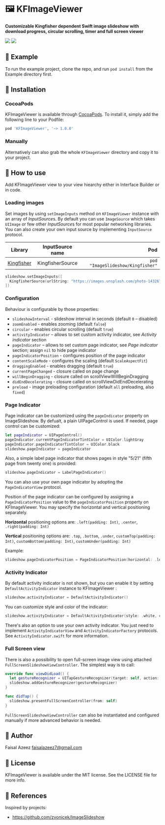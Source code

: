 # 🖼 KFImageViewer

**Customizable Kingfisher dependent Swift image slideshow with download progress, circular scrolling, timer and full screen viewer**

![](https://raw.githubusercontent.com/faisalazeez/KFImageViewer/master/Example/KFImageViewer/KFImageViewer_02.gif)
![](https://raw.githubusercontent.com/faisalazeez/KFImageViewer/master/Example/KFImageViewer/KFImageViewer.gif)

## 📱 Example

To run the example project, clone the repo, and run `pod install` from the Example directory first.

## 🔧 Installation

### CocoaPods
KFImageViewer is available through [CocoaPods](http://cocoapods.org). To install
it, simply add the following line to your Podfile:

```ruby
pod 'KFImageViewer', '~> 1.0.0'
```

### Manually

Alternatively can also grab the whole `KFImageViewer` directory and copy it to your project.

## 🔨 How to use

Add KFImageViewer view to your view hiearchy either in Interface Builder or in code.

### Loading images

Set images by using ```setImageInputs``` method on ```KFImageViewer``` instance with an array of *InputSource*s. By default you can use ```ImageSource``` which takes ```UIImage``` or few other *InputSource*s for most popular networking libraries. You can also create your own input source by implementing ```InputSource``` protocol.

| Library                                                       | InputSource name | Pod                               |
| ------------------------------------------------------------- |:----------------:| ---------------------------------:|
| [Kingfisher](https://github.com/onevcat/Kingfisher)           | KingfisherSource | `pod "ImageSlideshow/Kingfisher"` |


```swift
slideshow.setImageInputs([
  KingfisherSource(urlString: "https://images.unsplash.com/photo-1432679963831-2dab49187847?w=1080"),
])
```

### Configuration

Behaviour is configurable by those properties:

- ```slideshowInterval``` - slideshow interval in seconds (default `0` – disabled)
- ```zoomEnabled``` - enables zooming (default `false`)
- ```circular``` - enables circular scrolling (default `true`)
- ```activityIndicator``` – allows to set custom activity indicator, see *Activity indicator* section
- ```pageIndicator``` – allows to set custom page indicator, see *Page indicator* section; assign `nil` to hide page indicator
- ```pageIndicatorPosition``` - configures position of the page indicator
- ```contentScaleMode``` - configures the scaling (default `ScaleAspectFit`)
- ```draggingEnabled``` - enables dragging (default `true`)
- ```currentPageChanged``` - closure called on page change
- ```willBeginDragging``` - closure called on scrollViewWillBeginDragging
- ```didEndDecelerating``` - closure called on scrollViewDidEndDecelerating
- ```preload``` - image preloading configuration (default `all` preloading, also `fixed`)

### Page Indicator

Page indicator can be customized using the `pageIndicator` property on ImageSlideshow. By defualt, a plain UIPageControl is used. If needed, page control can be customized:

```swift
let pageIndicator = UIPageControl()
pageIndicator.currentPageIndicatorTintColor = UIColor.lightGray
pageIndicator.pageIndicatorTintColor = UIColor.black
slideshow.pageIndicator = pageIndicator
```

Also, a simple label page indicator that shows pages in style "5/21" (fifth page from twenty one) is provided:

```swift
slideshow.pageIndicator = LabelPageIndicator()
```

You can also use your own page indicator by adopting the `PageIndicatorView` protocol.

Position of the page indicator can be configured by assigning a `PageIndicatorPosition` value to the `pageIndicatorPosition` property on KFImageViewer. You may specify the horizontal and vertical positioning separately.

**Horizontal** positioning options are: `.left(padding: Int)`, `.center`, `.right(padding: Int)`

**Vertical** positioning options are: `.top`, `.bottom`, `.under`, `customTop(padding: Int)`, `customBottom(padding: Int)`, `customUnder(padding: Int)`

Example:
```swift
slideshow.pageIndicatorPosition = PageIndicatorPosition(horizontal: .left(padding: 20), vertical: .bottom)
```


### Activity Indicator

By default activity indicator is not shown, but you can enable it by setting `DefaultActivityIndicator` instance to KFImageViewer :

```swift
slideshow.activityIndicator = DefaultActivityIndicator()
```

You can customize style and color of the indicator:

```swift
slideshow.activityIndicator = DefaultActivityIndicator(style: .white, color: nil)
```

There's also an option to use your own activity indicator. You just need to implement `ActivityIndicatorView` and `ActivityIndicatorFactory` protocols. See `ActivityIndicator.swift` for more information.

### Full Screen view

There is also a possibility to open full-screen image view using attached `FullScreenSlideshowViewController`. The simplest way is to call:

```swift
override func viewDidLoad() {
  let gestureRecognizer = UITapGestureRecognizer(target: self, action: #selector(ViewController.didTap))
  slideshow.addGestureRecognizer(gestureRecognizer)
}

func didTap() {
  slideshow.presentFullScreenController(from: self)
}
```

`FullScreenSlideshowViewController` can also be instantiated and configured manually if more advanced behavior is needed.

## 👤 Author

Faisal Azeez faisalazeez7@gmail.com

## 📄 License

KFImageViewer is available under the MIT license. See the LICENSE file for more info.

## 👀 References

Inspired by projects:
- https://github.com/zvonicek/ImageSlideshow

